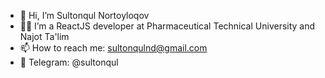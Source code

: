 - 👋 Hi, I’m Sultonqul Nortoyloqov
- 👨‍💻 I’m a ReactJS developer at Pharmaceutical Technical University and Najot Ta'lim
- 📫 How to reach me: sultonqulnd@gmail.com
- 📩 Telegram: @sultonqul
